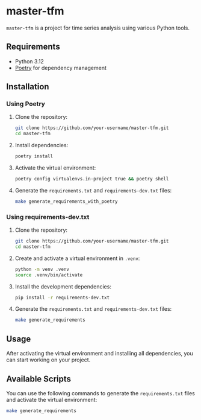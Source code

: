 # master-tfm

`master-tfm` is a project for time series analysis using various Python tools.

## Requirements

- Python 3.12
- [Poetry](https://python-poetry.org/docs/#installation) for dependency management

## Installation

### Using Poetry

1. Clone the repository:

    ```bash
    git clone https://github.com/your-username/master-tfm.git
    cd master-tfm
    ```

2. Install dependencies:

    ```bash
    poetry install
    ```

3. Activate the virtual environment:

    ```bash
    poetry config virtualenvs.in-project true && poetry shell
    ```

4. Generate the `requirements.txt` and `requirements-dev.txt` files:

    ```bash
    make generate_requirements_with_poetry
    ```

### Using requirements-dev.txt

1. Clone the repository:

    ```bash
    git clone https://github.com/your-username/master-tfm.git
    cd master-tfm
    ```

2. Create and activate a virtual environment in `.venv`:

    ```bash
    python -m venv .venv
    source .venv/bin/activate
    ```

3. Install the development dependencies:

    ```bash
    pip install -r requirements-dev.txt
    ```

4. Generate the `requirements.txt` and `requirements-dev.txt` files:

    ```bash
    make generate_requirements
    ```

## Usage

After activating the virtual environment and installing all dependencies, you can start working on your project.

## Available Scripts

You can use the following commands to generate the `requirements.txt` files and activate the virtual environment:

```bash
make generate_requirements
